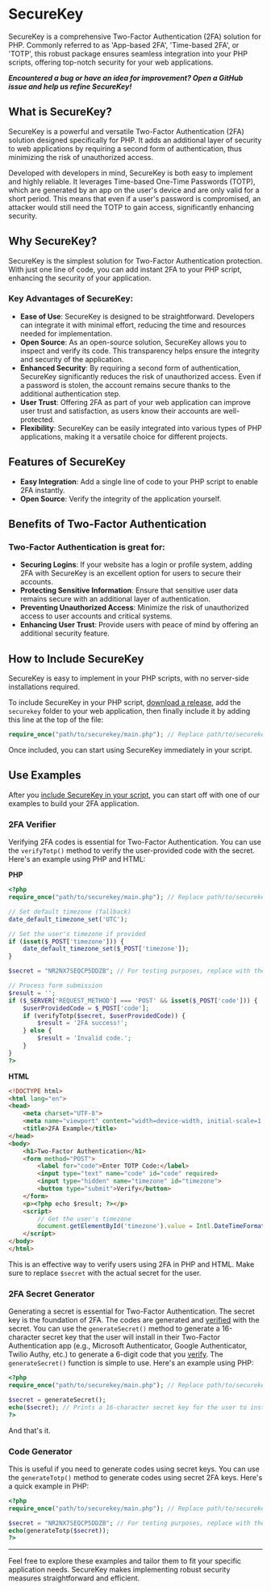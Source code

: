 # SecureKey

SecureKey is a comprehensive Two-Factor Authentication (2FA) solution for PHP. Commonly referred to as 'App-based 2FA', 'Time-based 2FA', or 'TOTP', this robust package ensures seamless integration into your PHP scripts, offering top-notch security for your web applications.

**_Encountered a bug or have an idea for improvement? Open a GitHub issue and help us refine SecureKey!_**

## What is SecureKey?

SecureKey is a powerful and versatile Two-Factor Authentication (2FA) solution designed specifically for PHP. It adds an additional layer of security to web applications by requiring a second form of authentication, thus minimizing the risk of unauthorized access.

Developed with developers in mind, SecureKey is both easy to implement and highly reliable. It leverages Time-based One-Time Passwords (TOTP), which are generated by an app on the user's device and are only valid for a short period. This means that even if a user's password is compromised, an attacker would still need the TOTP to gain access, significantly enhancing security.

## Why SecureKey?

SecureKey is the simplest solution for Two-Factor Authentication protection. With just one line of code, you can add instant 2FA to your PHP script, enhancing the security of your application.

### Key Advantages of SecureKey:

- **Ease of Use**: SecureKey is designed to be straightforward. Developers can integrate it with minimal effort, reducing the time and resources needed for implementation.
- **Open Source**: As an open-source solution, SecureKey allows you to inspect and verify its code. This transparency helps ensure the integrity and security of the application.
- **Enhanced Security**: By requiring a second form of authentication, SecureKey significantly reduces the risk of unauthorized access. Even if a password is stolen, the account remains secure thanks to the additional authentication step.
- **User Trust**: Offering 2FA as part of your web application can improve user trust and satisfaction, as users know their accounts are well-protected.
- **Flexibility**: SecureKey can be easily integrated into various types of PHP applications, making it a versatile choice for different projects.

## Features of SecureKey

- **Easy Integration**: Add a single line of code to your PHP script to enable 2FA instantly.
- **Open Source**: Verify the integrity of the application yourself.

## Benefits of Two-Factor Authentication

### Two-Factor Authentication is great for:

- **Securing Logins**: If your website has a login or profile system, adding 2FA with SecureKey is an excellent option for users to secure their accounts.
- **Protecting Sensitive Information**: Ensure that sensitive user data remains secure with an additional layer of authentication.
- **Preventing Unauthorized Access**: Minimize the risk of unauthorized access to user accounts and critical systems.
- **Enhancing User Trust**: Provide users with peace of mind by offering an additional security feature.

## How to Include SecureKey

SecureKey is easy to implement in your PHP scripts, with no server-side installations required.

To include SecureKey in your PHP script, [download a release](https://github.com/milestones14/SecureKey-PHP-2FA/releases/), add the `securekey` folder to your web application, then finally include it by adding this line at the top of the file:

```php
require_once("path/to/securekey/main.php"); // Replace path/to/securekey with the actual path to the securekey folder.
```

Once included, you can start using SecureKey immediately in your script.

## Use Examples

After you [include SecureKey in your script](#how-to-include-securekey), you can start off with one of our examples to build your 2FA application.

### 2FA Verifier

Verifying 2FA codes is essential for Two-Factor Authentication. You can use the `verifyTotp()` method to verify the user-provided code with the secret. Here's an example using PHP and HTML:

**PHP**

```php
<?php  
require_once("path/to/securekey/main.php"); // Replace path/to/securekey with the actual path to the securekey folder.

// Set default timezone (fallback)  
date_default_timezone_set('UTC');  

// Set the user's timezone if provided  
if (isset($_POST['timezone'])) {  
    date_default_timezone_set($_POST['timezone']);  
}  

$secret = "NR2NX7SEQCP5DDZB"; // For testing purposes, replace with the actual secret.  

// Process form submission  
$result = '';  
if ($_SERVER['REQUEST_METHOD'] === 'POST' && isset($_POST['code'])) {  
    $userProvidedCode = $_POST['code'];  
    if (verifyTotp($secret, $userProvidedCode)) {  
        $result = '2FA success!';  
    } else {  
        $result = 'Invalid code.';  
    }  
}  
?>
```

**HTML**

```html
<!DOCTYPE html>  
<html lang="en">  
<head>  
    <meta charset="UTF-8">  
    <meta name="viewport" content="width=device-width, initial-scale=1.0">  
    <title>2FA Example</title>  
</head>  
<body>  
    <h1>Two-Factor Authentication</h1>  
    <form method="POST">  
        <label for="code">Enter TOTP Code:</label>  
        <input type="text" name="code" id="code" required>  
        <input type="hidden" name="timezone" id="timezone">  
        <button type="submit">Verify</button>  
    </form>  
    <p><?php echo $result; ?></p>  
    <script>  
        // Get the user's timezone  
        document.getElementById('timezone').value = Intl.DateTimeFormat().resolvedOptions().timeZone;  
    </script>  
</body>  
</html>
```

This is an effective way to verify users using 2FA in PHP and HTML. Make sure to replace `$secret` with the actual secret for the user.

### 2FA Secret Generator

Generating a secret is essential for Two-Factor Authentication. The secret key is the foundation of 2FA. The codes are generated and [verified](#2fa-verifier) with the secret. You can use the `generateSecret()` method to generate a 16-character secret key that the user will install in their Two-Factor Authentication app (e.g., Microsoft Authenticator, Google Authenticator, Twilio Authy, etc.) to generate a 6-digit code that you [verify](#2fa-verifier). The `generateSecret()` function is simple to use. Here's an example using PHP:

```php
<?php  
require_once("path/to/securekey/main.php"); // Replace path/to/securekey with the actual path to the securekey folder.

$secret = generateSecret();  
echo($secret); // Prints a 16-character secret key for the user to install in their 2FA app  
?>
```

And that's it.

### Code Generator

This is useful if you need to generate codes using secret keys. You can use the `generateTotp()` method to generate codes using secret 2FA keys. Here's a quick example in PHP:

```php
<?php  
require_once("path/to/securekey/main.php"); // Replace path/to/securekey with the actual path to the securekey folder.

$secret = "NR2NX7SEQCP5DDZB"; // For testing purposes, replace with the actual secret.  
echo(generateTotp($secret));  
?>
```

---

Feel free to explore these examples and tailor them to fit your specific application needs. SecureKey makes implementing robust security measures straightforward and efficient.
